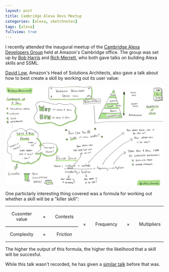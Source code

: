 ```yaml
---
layout: post
title: Cambridge Alexa Devs Meetup
categories: [alexa, sketchnotes]
tags: [alexa]
fullview: true
---
```


I recently attended the inaugural meetup of the [Cambridge Alexa Developers Group](https://www.meetup.com/Cambridge-Alexa-Developers-Meetup/) held at Amazon's Cambridge office. The group was set up by [Bob Harris](https://twitter.com/bobharrisuk) and [Rich Merrett](https://twitter.com/richmerrett815), who both gave talks on building Alexa skills and SSML.

[David Low](https://twitter.com/daviddlow), Amazon's Head of Solutions Architects, also gave a talk about how to best create a skill by working out its user value:

[![Working Backwards by David Low][1]][1]

One particlarly interesting thing covered was a formula for working out whether a skill will be a "killer skill":

<style>
  #alexa-killer-formula td {
    padding: 15px;
    text-align: center;
    cursor: help;
  }

  #alexa-killer-formula td.numerator {
    border-bottom: 1px solid black;
  }
</style>

<section id="alexa-killer-formula">
  <table>
    <tr><td class="numerator" title="Derived from customer research. Leap of faith assumption.">
      Cusomter value
    </td><td class="numerator">
      &times;
    </td><td class="numerator" title="Where voice adds higher value. Hands free situations, for example.">
      Contexts
    </td><td rowspan="2">
      &times;
    </td><td rowspan="2" title="Likely repeat use.">
      Frequency
    </td><td rowspan="2">
      &times;
    </td><td rowspan="2" title="Potential marketing activity. Reach of the skill.">
      Multipliers
    </td></tr>    
    <tr><td title="How difficult is the skill to navigate? Is it complicated, slow, lengthy?">
      Complexity
    </td><td>
      &times;
    </td><td title="Is there any technical friction? Variation in automatic speech recognition (ASR) vs natural language understanding (NLU)?">
      Friction
    </td></tr>
  </table>
</section>

The higher the output of this formula, the higher the likelihood that a skill will be succesful.

While this talk wasn't recorded, he has given a [similar talk](https://skillsmatter.com/skillscasts/10450-a-masterclass-in-building-amazon-alexa-skills-with-david-low) before that was.

  [1]: /assets/media/images/2018/04/working-backwards-david-low.jpg#img-sketchnote
